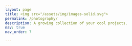 ```yaml
---
layout: page
title: <img src="/assets/img/images-solid.svg">
permalink: /photography/
description: A growing collection of your cool projects.
nav: true
nav_order: 7

---
```

